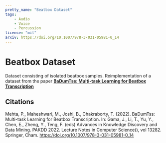 ```yaml
---
pretty_name: "Beatbox Dataset"
tags:
    - Audio
    - Voice
    - Percussion
license: "mit"
arxiv: https://doi.org/10.1007/978-3-031-05981-0_14
---
```


# Beatbox Dataset

Dataset consisting of isolated beatbox samples. Reimplementation of a dataset from the paper **[BaDumTss: Multi-task
Learning for Beatbox
Transcription](https://link.springer.com/chapter/10.1007/978-3-031-05981-0_14])**

## Citations

Mehta, P., Maheshwari, M., Joshi, B., Chakraborty, T. (2022). BaDumTss: Multi-task
Learning for Beatbox Transcription. In: Gama, J., Li, T., Yu, Y., Chen, E., Zheng, Y.,
Teng, F. (eds) Advances in Knowledge Discovery and Data Mining. PAKDD 2022. Lecture Notes
in Computer Science(), vol 13282. Springer, Cham.
https://doi.org/10.1007/978-3-031-05981-0_14
